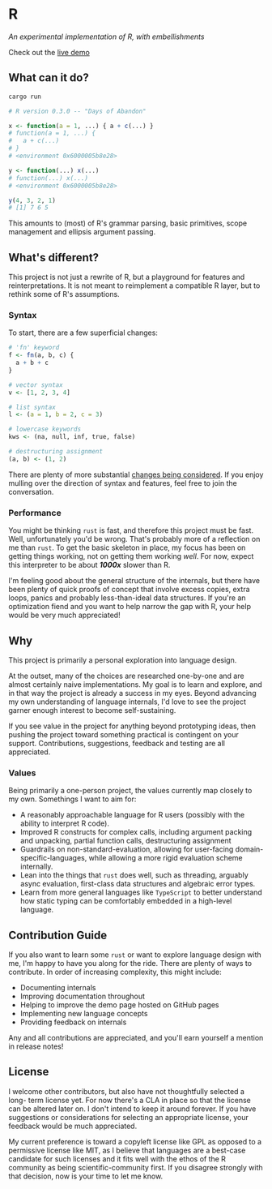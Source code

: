 # R

_An experimental implementation of R, with embellishments_

Check out the [live demo](https://dgkf.github.io/R/)

## What can it do?

```sh
cargo run
```
```r
# R version 0.3.0 -- "Days of Abandon"

x <- function(a = 1, ...) { a + c(...) }
# function(a = 1, ...) {
#   a + c(...)
# }
# <environment 0x6000005b8e28>

y <- function(...) x(...)
# function(...) x(...)
# <environment 0x6000005b8e28>

y(4, 3, 2, 1)
# [1] 7 6 5 
```

This amounts to (most) of R's grammar parsing, basic primitives, scope
management and ellipsis argument passing.

## What's different?

This project is not just a rewrite of R, but a playground for features and
reinterpretations. It is not meant to reimplement a compatible R layer, but 
to rethink some of R's assumptions. 

### Syntax

To start, there are a few superficial changes:

```r
# 'fn' keyword
f <- fn(a, b, c) {
  a + b + c
}

# vector syntax
v <- [1, 2, 3, 4]

# list syntax
l <- (a = 1, b = 2, c = 3)

# lowercase keywords
kws <- (na, null, inf, true, false)

# destructuring assignment
(a, b) <- (1, 2)
```

There are plenty of more substantial [changes being considered](https://github.com/dgkf/R/issues?q=is%3Aissue+is%3Aopen+label%3Ameta-proposal). 
If you enjoy mulling over the direction of syntax and features, feel
free to join the conversation.

### Performance

You might be thinking `rust` is fast, and therefore this project must be
fast. Well, unfortunately you'd be wrong. That's probably more of a 
reflection on me than `rust`. To get the basic skeleton in place, 
my focus has been on getting things working, not on getting them working
_well_. For now, expect this interpreter to be about ***1000x*** slower
than R. 

I'm feeling good about the general structure of the internals, but there
have been plenty of quick proofs of concept that involve excess copies, 
extra loops, panics and probably less-than-ideal data structures.
If you're an optimization fiend and you want to help narrow the gap with 
R, your help would be very much appreciated!

## Why

This project is primarily a personal exploration into language design. 

At the outset, many of the choices are researched one-by-one and are almost
certainly naive implementations. My goal is to learn and explore, and in 
that way the project is already a success in my eyes. Beyond advancing my own
understanding of language internals, I'd love to see the project garner enough
interest to become self-sustaining. 

If you see value in the project for anything beyond prototyping ideas, then
pushing the project toward something practical is contingent on your support.
Contributions, suggestions, feedback and testing are all appreciated.

### Values

Being primarily a one-person project, the values currently map closely to my
own. Somethings I want to aim for:

- A reasonably approachable language for R users (possibly with the ability to
  interpret R code).
- Improved R constructs for complex calls, including argument packing and
  unpacking, partial function calls, destructuring assignment
- Guardrails on non-standard-evaluation, allowing for user-facing 
  domain-specific-languages, while allowing a more rigid evaluation scheme
  internally. 
- Lean into the things that `rust` does well, such as threading, arguably 
  async evaluation, first-class data structures and algebraic error types.
- Learn from more general languages like `TypeScript` to better understand
  how static typing can be comfortably embedded in a high-level language.

## Contribution Guide

If you also want to learn some `rust` or want to explore language design with
me, I'm happy to have you along for the ride. There are plenty of ways to
contribute. In order of increasing complexity, this might include:

- Documenting internals
- Improving documentation throughout
- Helping to improve the demo page hosted on GitHub pages
- Implementing new language concepts
- Providing feedback on internals

Any and all contributions are appreciated, and you'll earn yourself a mention
in release notes!

## License

I welcome other contributors, but also have not thoughtfully selected a long-
term license yet. For now there's a CLA in place so that the license can
be altered later on. I don't intend to keep it around forever. If you have
suggestions or considerations for selecting an appropriate license, your
feedback would be much appreciated.

My current preference is toward a copyleft license like GPL as opposed to a
permissive license like MIT, as I believe that languages are a best-case
candidate for such licenses and it fits well with the ethos of the R community
as being scientific-community first. If you disagree strongly with that
decision, now is your time to let me know.
